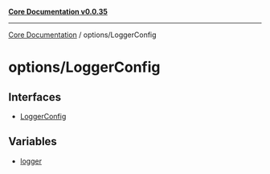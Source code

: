 [**Core Documentation v0.0.35**](../../README.md)

***

[Core Documentation](../../modules.md) / options/LoggerConfig

# options/LoggerConfig

## Interfaces

- [LoggerConfig](interfaces/LoggerConfig.md)

## Variables

- [logger](variables/logger.md)
